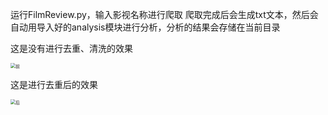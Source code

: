 运行FilmReview.py，输入影视名称进行爬取
爬取完成后会生成txt文本，然后会自动用导入好的analysis模块进行分析，分析的结果会存储在当前目录

这是没有进行去重、清洗的效果

<img src="https://gcore.jsdelivr.net/gh/wbzyo/ziproject/%E8%BF%87%E6%8A%8A%E7%98%BE.png" alt="前" style="zoom:50%;" />

这是进行去重后的效果

<img src="https://gcore.jsdelivr.net/gh/wbzyo/ziproject/%E8%BF%87%E6%8A%8A%E7%98%BEs.png" alt="后" style="zoom:50%;" />

